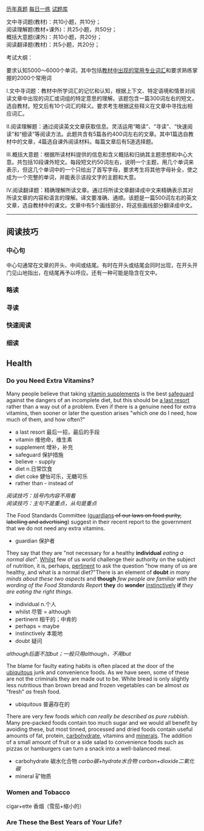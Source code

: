 [历年真题](https://wx.xisaiwang.com/tiku2/list-zt2025-1.html)
[每日一练](https://wx.xisaiwang.com/tiku2/list-dp2025-1.html)
[试题库](https://wx.xisaiwang.com/tiku2/list-stk2025-1.html)

文中寻词题(教材)：共10小题，共10分；<br />
阅读理解题(教材+课外)：共25小题，共50分；<br />
概括大意题(课外)：共10小题，共20分；<br />
阅读翻译题(教材)：共5小题，共20分；

考试大纲：

要求认知5000～6000个单词，其中包括<u>教材中出现的常用专业词汇</u>和要求熟练掌握的2000个常用词

Ⅰ.文中寻词题：教材中所学词汇的记忆和认知，根据上下文、特定语境和情景对阅读文章中出现的词汇或词组的特定意思的理解。该题包含一篇300词左右的短文，选自教材。短文后有10个词汇的释义。要求考生根据这些释义在文章中寻找出相应词汇。

Ⅱ.阅读理解题：通过阅读英文文章获取信息。灵活运用“略读”、“寻读”、“快速阅读”和“细读”等阅读方法。此题共含有5篇各约400词左右的文章。其中1篇选自教材中的文章，4篇选自课外阅读材料。每篇文章后有5道选择题。

Ⅲ.概括大意题：根据所读材料提供的信息和含义概括和归纳其主题思想和中心大意。共包括10段课外短文。每段短文约50词左右，说明一个主题，用几个单词来表示，但这几个单词中的一个只给出了首写字母，要求考生将其他字母补全，使之成为一个完整的单词，并能表示该段文字的主题和大意。

Ⅳ.阅读翻译题：精确理解所读文章。通过将所读文章翻译成中文来精确表示其对所读文章的内容和语言的理解。译文要准确、通顺。该题是一篇500词左右的英文文章，选自教材中的课文。文章中有5个画线部分，将这些画线部分翻译成中文。

---

## 阅读技巧

### 中心句

中心句通常在文章的开头、中间或结尾。有时在开头或结尾会同时出现，在开头开门见山地指出，在结尾再予以呼应。还有一种可能是隐含在文中。

### 略读
### 寻读
### 快速阅读
### 细读

## Health

### Do you Need Extra Vitamins?

Many people believe that taking <u>vitamin supplements</u> is the best <u>safeguard</u> against the dangers of an incomplete diet, but this should be <u>a last resort</u> rather than a way out of a problem. Even if there is a genuine need for extra vitamins, then sooner or later the question <a-tooltip title="出现">arises</a-tooltip> "which one do I need, how much of them, and how often?"

* a last resort 最后一招，最后的手段
* vitamin 维他命，维生素
* supplement 增补，补充
* safeguard 保护措施
* believe - supply
* diet n.日常饮食
* diet coke 健怡可乐，无糖可乐
* rather than - instead of

*阅读技巧：括号内内容不用看*<br/>
*阅读技巧：主句不是重点，从句是重点*

The Food Standards Committee (<u>guardians</u><del> of our laws on food purity, labelling and advertising</del>) suggest in their recent report to the government that we do not need any extra vitamins.

* guardian 保护者

They say that they are "not necessary for a healthy **individual** *eating a normal diet*". <u>Whilst</u> few of us world challenge their authority on the subject of nutrition, it is, perhaps, <u>pertinent</u> to ask the question "how many of us are healthy, and what is a normal diet?"There is an element of **doubt** *in many minds about these two aspects* and **though** *few people are familiar with the wording of the Food Standards Repor*t **they** do **wonder** <u>instinctively</u> **if** *they are eating the right things*.

* individual n.个人
* whilst 尽管 = although
* pertinent 相干的；中肯的
* perhaps = maybe
* instinctively 本能地
* doubt 疑问

*although后面不加but；一般只用although，不用but*

The blame for faulty eating habits is often placed at the door of the <u>ubiquitous</u> junk and convenience foods. As we have seen, some of these are not the criminals they are made out to be. White bread is only slightly less nutritious than brown bread and frozen vegetables can be almost *as* "fresh" *as* fresh food.

* ubiquitous 普遍存在的

There are very few foods *which can really be described as pure rubbish*. Many pre-packed foods contain too much sugar and we would all benefit by avoiding these, but most tinned, processed and dried foods contain useful amounts of fat, protein, <u>carbohydrate</u>, vitamins and <u>minerals</u>. The addition of a small amount of fruit or a side salad to convenience foods such as pizzas or hamburgers can turn a snack into a well-balanced meal.

* carbohydrate 碳水化合物 *carbo碳+hydrate水合物* *carbon+dioxide二氧化碳*
* mineral 矿物质

### Women and Tobacco

cigar+ette 香烟（雪茄+缩小的）

### Are These the Best Years of Your Life?
